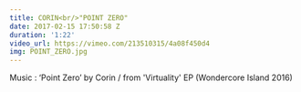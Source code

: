 ```yaml
---
title: CORIN<br/>"POINT ZERO"
date: 2017-02-15 17:50:58 Z
duration: '1:22'
video_url: https://vimeo.com/213510315/4a08f450d4
img: POINT_ZERO.jpg
---
```


Music : ‘Point Zero’ by Corin / from 'Virtuality' EP (Wondercore Island 2016)
<BR>
  <BR><BR>
